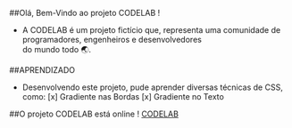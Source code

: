 ##Olá, Bem-Vindo ao projeto CODELAB !

- A CODELAB é um projeto fictício que, representa uma comunidade de programadores, engenheiros e desenvolvedores <br>
do mundo todo 🌏.

##APRENDIZADO

- Desenvolvendo este projeto, pude aprender diversas técnicas de CSS, como:
[x] Gradiente nas Bordas
[x] Gradiente no Texto

##O projeto CODELAB está online !
[CODELAB](https://Codelab.vercell.app)